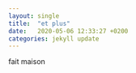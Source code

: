 ```yaml
---
layout: single
title:  "et plus"
date:   2020-05-06 12:33:27 +0200
categories: jekyll update
---
```

fait maison
